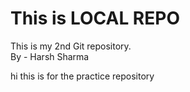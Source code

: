 # This is LOCAL REPO
This is my 2nd Git repository.
<br>
By - Harsh Sharma
<p>hi this is for the practice repository</p>